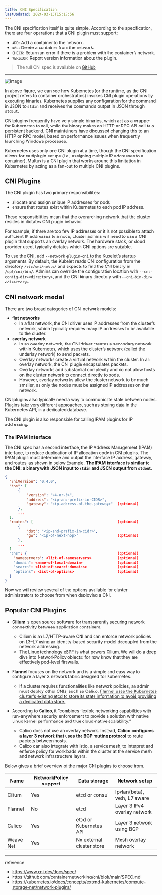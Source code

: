 ```yaml
---
title: CNI Specification
lastUpdated: 2024-03-13T15:17:56
---
```


The CNI specification itself is quite simple. According to the specification, there are four operations that a CNI plugin must support:

- `ADD`: Add a container to the network.
- `DEL`: Delete a container from the network.
- `CHECK`: Return an error if there is a problem with the container’s network.
- `VERSION`: Report version information about the plugin.

> The full CNI spec is available on [GitHub](https://github.com/containernetworking/cni/blob/main/SPEC.md)

---

![image](https://github.com/rlaisqls/TIL/assets/81006587/b65cf102-9c21-4546-9ff4-4c8db1c431f4)

In above figure, we can see how Kubernetes (or the runtime, as the CNI project refers to container orchestrators) invokes CNI plugin operations by executing binaries. Kubernetes supplies any configuration for the command in JSON to `stdin` and receives the command’s output in JSON through `stdout`.

CNI plugins frequently have very simple binaries, which act as a wrapper for Kubernetes to call, while the binary makes an HTTP or RPC API call to a persistent backend. CNI maintainers have discussed changing this to an HTTP or RPC model, based on performance issues when frequently launching Windows processes.

Kubernetes uses only one CNI plugin at a time, though the CNI specification allows for mutiplugin setups (i.e., assigning multiple IP addresses to a container). Multus is a CNI plugin that works around this limitation in Kubernetes by acting as a fan-out to multiple CNI plugins.

## CNI Plugins

The CNI plugin has two primary responsibilities:

- allocate and assign unique IP addresses for pods
- ensure that routes exist within Kubernetes to each pod IP address.

These responsibilities mean that the overarching network that the cluster resides in dictates CNI plugin behavior.

For example, if there are too few IP addresses or it is not possible to attach sufficient IP addresses to a node, cluster admins will need to use a CNI plugin that supports an overlay network. The hardware stack, or cloud provider used, typically dictates which CNI options are suitable. 

To use the CNI, add `--network-plugin=cni` to the Kubelet’s startup arguments. By default, the Kubelet reads CNI configuration from the directory `/etc/cni/net.d/` and expects to find the CNI binary in `/opt/cni/bin/`. Admins can override the configuration location with `--cni-config-dir=<directory>`, and the CNI binary directory with `--cni-bin-dir=<directory>`.

## CNI network medel

There are two broad categories of CNI network models:

- **flat networks**
  - In a flat network, the CNI driver uses IP addresses from the cluster’s network, which typically requires many IP addresses to be available to the cluster.
- **overlay network**
  - In an overlay network, the CNI driver creates a secondary network within Kubernetes, which uses the cluster’s network (called the underlay network) to send packets.
  - Overlay networks create a virtual network within the cluster. In an overlay network, the CNI plugin encapsulates packets. 
  - Overlay networks add substantial complexity and do not allow hosts on the cluster network to connect directly to pods.
  - However, overlay networks allow the cluster network to be much smaller, as only the nodes must be assigned IP addresses on that network.

CNI plugins also typically need a way to communicate state between nodes. Plugins take very different approaches, such as storing data in the Kubernetes API, in a dedicated database.

The CNI plugin is also responsible for calling IPAM plugins for IP addressing.

### The IPAM Interface

The CNI spec has a second interface, the IP Address Management (IPAM) interface, to reduce duplication of IP allocation code in CNI plugins. The IPAM plugin must determine and output the interface IP address, gateway, and routes, as shown in below Example. **The IPAM interface is similar to the CNI: a binary with JSON input to `stdin` and JSON output from `stdout`.**

```json
{
  "cniVersion": "0.4.0",
  "ips": [
      {
          "version": "<4-or-6>",
          "address": "<ip-and-prefix-in-CIDR>",
          "gateway": "<ip-address-of-the-gateway>"  (optional)
      },
      ...
  ],
  "routes": [                                       (optional)
      {
          "dst": "<ip-and-prefix-in-cidr>",
          "gw": "<ip-of-next-hop>"                  (optional)
      },
      ...
  ]
  "dns": {                                          (optional)
    "nameservers": <list-of-nameservers>            (optional)
    "domain": <name-of-local-domain>                (optional)
    "search": <list-of-search-domains>              (optional)
    "options": <list-of-options>                    (optional)
  }
}
```

Now we will review several of the options available for cluster administrators to choose from when deploying a CNI.

## Popular CNI Plugins

- **Cilium** is open source software for transparently securing network connectivity between application containers.
  - Cilium is an L7/HTTP-aware CNI and can enforce network policies on L3–L7 using an identity-based security model decoupled from the network addressing.
  - The Linux technology [eBPF](../eBPF.md) is what powers Cilium. We will do a deep dive into NetworkPolicy objects; for now know that they are effectively pod-level firewalls.

- **Flannel** focuses on the network and is a simple and easy way to configure a layer 3 network fabric designed for Kubernetes.
  - If a cluster requires functionalities like network policies, an admin must deploy other CNIs, such as Calico. <u>Flannel uses the Kubernetes cluster’s existing etcd to store its state information to avoid providing a dedicated data store.</u>

- According to **Calico**, it “combines flexible networking capabilities with run-anywhere security enforcement to provide a solution with native Linux kernel performance and true cloud-native scalability.”
  - Calico does not use an overlay network. Instead, **Calico configures a layer 3 network that uses the BGP routing protocol** to route packets between hosts.
  - Calico can also integrate with Istio, a service mesh, to interpret and enforce policy for workloads within the cluster at the service mesh and network infrastructure layers.

Below gives a brief overview of the major CNI plugins to choose from.

|Name|NetworkPolicy support|Data storage|Network setup|
|-|-|-|-|
|Cilium|Yes|etcd or consul|Ipvlan(beta), veth, L7 aware|
|Flannel|No|etcd|Layer 3 IPv4 overlay network|
|Calico|Yes|etcd or Kubernetes API|Layer 3 network using BGP|
|Weave Net|Yes|No external cluster store|Mesh overlay network|

---
reference
- https://www.cni.dev/docs/spec/
- https://github.com/containernetworking/cni/blob/main/SPEC.md
- https://kubernetes.io/docs/concepts/extend-kubernetes/compute-storage-net/network-plugins/




